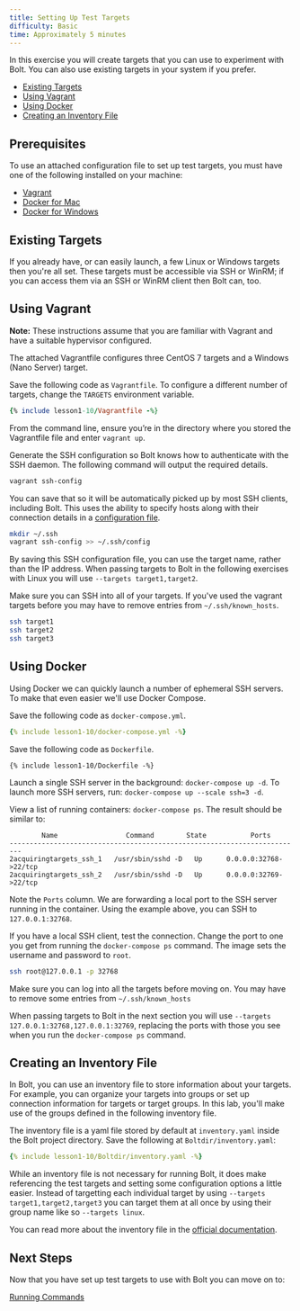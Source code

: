 ```yaml
---
title: Setting Up Test Targets
difficulty: Basic
time: Approximately 5 minutes
---
```


In this exercise you will create targets that you can use to experiment with Bolt. You can also use existing targets in your system if you prefer.

- [Existing Targets](#existing-targets)
- [Using Vagrant](#using-vagrant)
- [Using Docker](#using-docker)
- [Creating an Inventory File](#creating-an-inventory-file)

## Prerequisites
To use an attached configuration file to set up test targets, you must have one of the following installed on your machine:

- [Vagrant](https://www.vagrantup.com/)
- [Docker for Mac](https://docs.docker.com/docker-for-mac/install/)
- [Docker for Windows](https://docs.docker.com/docker-for-windows/install/)

## Existing Targets

If you already have, or can easily launch, a few Linux or Windows targets then you're all set. These targets must be accessible via SSH or WinRM; if you can  access them via an SSH or WinRM client then Bolt can, too.

## Using Vagrant
**Note:** These instructions assume that you are familiar with Vagrant and have a suitable hypervisor configured.

The attached Vagrantfile configures three CentOS 7 targets and a Windows (Nano Server) target.

Save the following code as `Vagrantfile`. To configure a different number of targets, change the `TARGETS` environment variable.

```ruby
{% include lesson1-10/Vagrantfile -%}
```

From the command line, ensure you’re in the directory where you stored the Vagrantfile file and enter `vagrant up`.

Generate the SSH configuration so Bolt knows how to authenticate with the SSH daemon. The following command will output the required details.

```bash
vagrant ssh-config
```

You can save that so it will be automatically picked up by most SSH clients, including Bolt. This uses the ability to specify hosts along with their connection details in a [configuration file](https://linux.die.net/man/5/ssh_config).

```bash
mkdir ~/.ssh
vagrant ssh-config >> ~/.ssh/config
```

By saving this SSH configuration file, you can use the target name, rather than the IP address. When passing targets to Bolt in the following exercises with Linux you will use `--targets target1,target2`.

Make sure you can SSH into all of your targets. If you've used the vagrant targets before you may have to remove entries from `~/.ssh/known_hosts`.

```bash
ssh target1
ssh target2
ssh target3
```

## Using Docker
Using Docker we can quickly launch a number of ephemeral SSH servers. To make that even easier we'll use Docker Compose.

Save the following code as `docker-compose.yml`.

```yaml
{% include lesson1-10/docker-compose.yml -%}
```

Save the following code as `Dockerfile`.

```docker
{% include lesson1-10/Dockerfile -%}
```

Launch a single SSH server in the background: `docker-compose up -d`. To launch more SSH servers, run:  `docker-compose up --scale ssh=3 -d`.

View a list of running containers: `docker-compose ps`. The result should be similar to:

```
        Name                 Command        State           Ports
-------------------------------------------------------------------------
2acquiringtargets_ssh_1   /usr/sbin/sshd -D   Up      0.0.0.0:32768->22/tcp
2acquiringtargets_ssh_2   /usr/sbin/sshd -D   Up      0.0.0.0:32769->22/tcp
```

Note the `Ports` column. We are forwarding a local port to the SSH server running in the container. Using the example above, you can SSH to `127.0.0.1:32768`.

If you have a local SSH client, test the connection. Change the port to one you get from running the `docker-compose ps` command. The image sets the username and password to `root`.

```bash
ssh root@127.0.0.1 -p 32768
```

Make sure you can log into all the targets before moving on. You may have to remove some entries from `~/.ssh/known_hosts`

When passing targets to Bolt in the next section you will use `--targets 127.0.0.1:32768,127.0.0.1:32769`, replacing the ports with those you see when you run the `docker-compose ps` command.

## Creating an Inventory File

In Bolt, you can use an inventory file to store information about your targets. For example, you can organize your targets into groups or set up connection information for targets or target groups. In this lab, you'll make use of the groups defined in the following inventory file.

The inventory file is a yaml file stored by default at `inventory.yaml` inside the Bolt project directory. Save the following at `Boltdir/inventory.yaml`:

```yaml
{% include lesson1-10/Boltdir/inventory.yaml -%}
```

While an inventory file is not necessary for running Bolt, it does make referencing the test targets and setting some configuration options a little easier. Instead of targetting each individual target by using `--targets target1,target2,target3` you can target them at all once by using their group name like so `--targets linux`.

You can read more about the inventory file in the [official documentation](https://puppet.com/docs/bolt/latest/inventory_file.html).

## Next Steps

Now that you have set up test targets to use with Bolt you can move on to:

[Running Commands](../03-running-commands)
